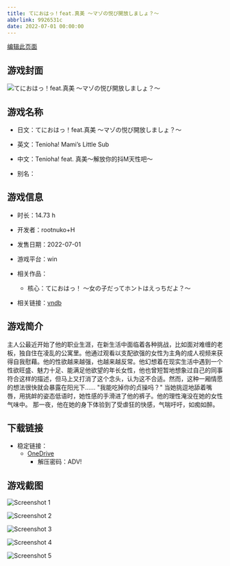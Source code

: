 ```yaml
---
title: てにおはっ！feat.真美 〜マゾの悦び開放しましょ？〜
abbrlink: 9926531c
date: 2022-07-01 00:00:00
---
```

[编辑此页面](https://github.com/ACG-3/ADV3-source/blob/main/source/_posts/games/%E3%81%A6%E3%81%AB%E3%81%8A%E3%81%AF%E3%81%A3%EF%BC%81feat.%E7%9C%9F%E7%BE%8E%20%E3%80%9C%E3%83%9E%E3%82%BE%E3%81%AE%E6%82%A6%E3%81%B3%E9%96%8B%E6%94%BE%E3%81%97%E3%81%BE%E3%81%97%E3%82%87%EF%BC%9F%E3%80%9C.md)

## 游戏封面

![てにおはっ！feat.真美 〜マゾの悦び開放しましょ？〜](https://pan.timero.xyz/onedrive/img_lib_001/%E3%81%A6%E3%81%AB%E3%81%8A%E3%81%AF%E3%81%A3%EF%BC%81feat.%E7%9C%9F%E7%BE%8E%20%E3%80%9C%E3%83%9E%E3%82%BE%E3%81%AE%E6%82%A6%E3%81%B3%E9%96%8B%E6%94%BE%E3%81%97%E3%81%BE%E3%81%97%E3%82%87%EF%BC%9F%E3%80%9C_cover.avif)


## 游戏名称

- 日文：てにおはっ！feat.真美 〜マゾの悦び開放しましょ？〜
- 英文：Tenioha! Mami’s Little Sub
- 中文：Tenioha! feat. 真美〜解放你的抖M天性吧〜

- 别名：


## 游戏信息

- 时长：14.73 h
- 开发者：rootnuko+H
- 发售日期：2022-07-01
- 游戏平台：win
- 相关作品：
   - 核心：てにおはっ！ ～女の子だってホントはえっちだよ？～

- 相关链接：[vndb](https://vndb.org/v36246)


## 游戏简介

主人公最近开始了他的职业生涯，在新生活中面临着各种挑战，比如面对难缠的老板，独自住在凌乱的公寓里。他通过观看以支配欲强的女性为主角的成人视频来获得自我慰藉。他的性欲越来越强，也越来越反常。他幻想着在现实生活中遇到一个性欲旺盛、魅力十足、能满足他欲望的年长女性，他也曾短暂地想象过自己的同事符合这样的描述，但马上又打消了这个念头，认为这不合适。然而，这种一厢情愿的想法很快就会暴露在阳光下......
"我能吃掉你的贞操吗？"
当她挑逗地舔着嘴唇，用挑衅的姿态低语时，她性感的手滑进了他的裤子。他的理性淹没在她的女性气味中。
那一夜，他在她的身下体验到了受虐狂的快感，气喘吁吁，如痴如醉。


## 下载链接

- 稳定链接：
    - [OneDrive](https://pan.timero.xyz/onedrive/adv_lib_001/%E3%81%A6%E3%81%AB%E3%81%8A%E3%81%AF%E3%81%A3%EF%BC%81feat.%E7%9C%9F%E7%BE%8E%20%E3%80%9C%E3%83%9E%E3%82%BE%E3%81%AE%E6%82%A6%E3%81%B3%E9%96%8B%E6%94%BE%E3%81%97%E3%81%BE%E3%81%97%E3%82%87%EF%BC%9F%E3%80%9C)
        - 解压密码：ADV!



## 游戏截图


![Screenshot 1](https://pan.timero.xyz/onedrive/img_lib_001/%E3%81%A6%E3%81%AB%E3%81%8A%E3%81%AF%E3%81%A3%EF%BC%81feat.%E7%9C%9F%E7%BE%8E%20%E3%80%9C%E3%83%9E%E3%82%BE%E3%81%AE%E6%82%A6%E3%81%B3%E9%96%8B%E6%94%BE%E3%81%97%E3%81%BE%E3%81%97%E3%82%87%EF%BC%9F%E3%80%9C_Screenshot_1.avif)

![Screenshot 2](https://pan.timero.xyz/onedrive/img_lib_001/%E3%81%A6%E3%81%AB%E3%81%8A%E3%81%AF%E3%81%A3%EF%BC%81feat.%E7%9C%9F%E7%BE%8E%20%E3%80%9C%E3%83%9E%E3%82%BE%E3%81%AE%E6%82%A6%E3%81%B3%E9%96%8B%E6%94%BE%E3%81%97%E3%81%BE%E3%81%97%E3%82%87%EF%BC%9F%E3%80%9C_Screenshot_2.avif)

![Screenshot 3](https://pan.timero.xyz/onedrive/img_lib_001/%E3%81%A6%E3%81%AB%E3%81%8A%E3%81%AF%E3%81%A3%EF%BC%81feat.%E7%9C%9F%E7%BE%8E%20%E3%80%9C%E3%83%9E%E3%82%BE%E3%81%AE%E6%82%A6%E3%81%B3%E9%96%8B%E6%94%BE%E3%81%97%E3%81%BE%E3%81%97%E3%82%87%EF%BC%9F%E3%80%9C_Screenshot_3.avif)

![Screenshot 4](https://pan.timero.xyz/onedrive/img_lib_001/%E3%81%A6%E3%81%AB%E3%81%8A%E3%81%AF%E3%81%A3%EF%BC%81feat.%E7%9C%9F%E7%BE%8E%20%E3%80%9C%E3%83%9E%E3%82%BE%E3%81%AE%E6%82%A6%E3%81%B3%E9%96%8B%E6%94%BE%E3%81%97%E3%81%BE%E3%81%97%E3%82%87%EF%BC%9F%E3%80%9C_Screenshot_4.avif)

![Screenshot 5](https://pan.timero.xyz/onedrive/img_lib_001/%E3%81%A6%E3%81%AB%E3%81%8A%E3%81%AF%E3%81%A3%EF%BC%81feat.%E7%9C%9F%E7%BE%8E%20%E3%80%9C%E3%83%9E%E3%82%BE%E3%81%AE%E6%82%A6%E3%81%B3%E9%96%8B%E6%94%BE%E3%81%97%E3%81%BE%E3%81%97%E3%82%87%EF%BC%9F%E3%80%9C_Screenshot_5.avif)

